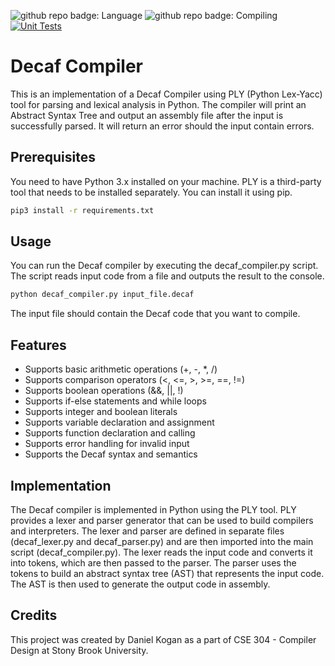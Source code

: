 ![github repo badge: Language](https://img.shields.io/badge/Language-Python-181717?color=blue) ![github repo badge: Compiling](https://img.shields.io/badge/Compiling-Decaf-181717?color=orange) [![Unit Tests](https://github.com/TyuiX/CSE307HW2/actions/workflows/action.yaml/badge.svg)](https://github.com/TyuiX/CSE307HW2/actions/workflows/action.yaml)
# Decaf Compiler

This is an implementation of a Decaf Compiler using PLY (Python Lex-Yacc) tool for parsing and lexical analysis in Python.
The compiler will print an Abstract Syntax Tree and output an assembly file after the input is successfully parsed. It will return an error should the input contain errors.

## Prerequisites

You need to have Python 3.x installed on your machine. PLY is a third-party tool that needs to be installed separately. You can install it using pip.

```bash
pip3 install -r requirements.txt
```

## Usage

You can run the Decaf compiler by executing the decaf_compiler.py script. The script reads input code from a file and outputs the result to the console.

```bash
python decaf_compiler.py input_file.decaf
```

The input file should contain the Decaf code that you want to compile.

## Features

- Supports basic arithmetic operations (+, -, *, /)
- Supports comparison operators (<, <=, >, >=, ==, !=)
- Supports boolean operations (&&, ||, !)
- Supports if-else statements and while loops
- Supports integer and boolean literals
- Supports variable declaration and assignment
- Supports function declaration and calling
- Supports error handling for invalid input
- Supports the Decaf syntax and semantics

## Implementation

The Decaf compiler is implemented in Python using the PLY tool. PLY provides a lexer and parser generator that can be used to build compilers and interpreters. The lexer and parser are defined in separate files (decaf_lexer.py and decaf_parser.py) and are then imported into the main script (decaf_compiler.py). The lexer reads the input code and converts it into tokens, which are then passed to the parser. The parser uses the tokens to build an abstract syntax tree (AST) that represents the input code. The AST is then used to generate the output code in assembly.

## Credits

This project was created by Daniel Kogan as a part of CSE 304 - Compiler Design at Stony Brook University.
